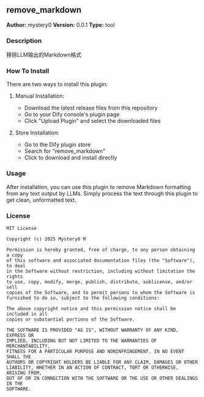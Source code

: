 ## remove_markdown

**Author:** mystery0
**Version:** 0.0.1
**Type:** tool

### Description

移除LLM输出的Markdown格式

### How To Install

There are two ways to install this plugin:

1. Manual Installation:
    - Download the latest release files from this repository
    - Go to your Dify console's plugin page
    - Click "Upload Plugin" and select the downloaded files

2. Store Installation:
    - Go to the Dify plugin store
    - Search for "remove_markdown"
    - Click to download and install directly

### Usage

After installation, you can use this plugin to remove Markdown formatting from any text output by LLMs. Simply process
the text through this plugin to get clean, unformatted text.

### License

```
MIT License

Copyright (c) 2025 Mystery0 M

Permission is hereby granted, free of charge, to any person obtaining a copy
of this software and associated documentation files (the "Software"), to deal
in the Software without restriction, including without limitation the rights
to use, copy, modify, merge, publish, distribute, sublicense, and/or sell
copies of the Software, and to permit persons to whom the Software is
furnished to do so, subject to the following conditions:

The above copyright notice and this permission notice shall be included in all
copies or substantial portions of the Software.

THE SOFTWARE IS PROVIDED "AS IS", WITHOUT WARRANTY OF ANY KIND, EXPRESS OR
IMPLIED, INCLUDING BUT NOT LIMITED TO THE WARRANTIES OF MERCHANTABILITY,
FITNESS FOR A PARTICULAR PURPOSE AND NONINFRINGEMENT. IN NO EVENT SHALL THE
AUTHORS OR COPYRIGHT HOLDERS BE LIABLE FOR ANY CLAIM, DAMAGES OR OTHER
LIABILITY, WHETHER IN AN ACTION OF CONTRACT, TORT OR OTHERWISE, ARISING FROM,
OUT OF OR IN CONNECTION WITH THE SOFTWARE OR THE USE OR OTHER DEALINGS IN THE
SOFTWARE.
```


